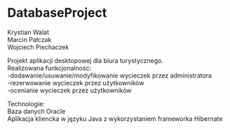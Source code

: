 # DatabaseProject

Krystian Walat  
Marcin Pałczak  
Wojciech Piechaczek  

Projekt aplikacji desktopowej dla biura turystycznego.  
Realizowana funkcjonalność:  
-dodawanie/usuwanie/modyfikowanie wycieczek przez administratora  
-rezerwowanie wycieczek przez użytkowników  
-ocenianie wycieczek przez użytkowników  

Technologie:  
Baza danych Oracle  
Aplikacja kliencka w języku Java z wykorzystaniem frameworka Hibernate  
